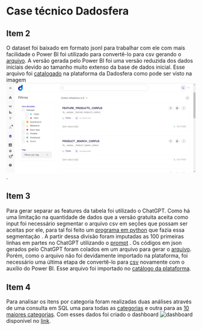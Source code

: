 # Case técnico Dadosfera

## Item 2

O dataset foi baixado em formato jsonl para trabalhar com ele com mais facilidade o Power BI foi utilizado para convertê-lo para csv gerando o [arquivo](https://github.com/lauragnovaes/Case-t-cnico---Dadosfera/blob/master/product-search-corpus.csv). A versão gerada pelo Power BI foi uma versão reduzida dos dados iniciais devido ao tamanho muito extenso da base de dados inicial. Esse arquivo foi [catalogado](https://app.dadosfera.ai/pt-BR/catalog/data-assets/0ef8692b-8c1c-4805-a637-9103ae9eeee2) na plataforma da Dadosfera como pode ser visto na imagem ![importação](https://github.com/lauragnovaes/Case-t-cnico---Dadosfera/blob/master/Upload%20de%20dados%20na%20plataforma.png).


## Item 3

Para gerar separar as features da tabela foi utilizado o ChatGPT. Como há uma limitação na quantidade de dados que a versão gratuita aceita como input foi necessário segmentar o arquivo csv em seções que possam ser aceitas por ele, para tal foi feito um [programa em python](https://github.com/lauragnovaes/Case-t-cnico---Dadosfera/blob/master/linhas_csv.py) que fazia essa segmentação . A partir dessa divisão foram imputadas as 100 primeiras linhas em partes no ChatGPT utilizando o [prompt](https://github.com/lauragnovaes/Case-t-cnico---Dadosfera/blob/master/Prompt%20chat%20gpt.txt) . Os códigos em json gerados pelo ChatGPT foram colados em um arquivo para gerar o [arquivo](https://github.com/lauragnovaes/Case-t-cnico---Dadosfera/blob/master/features_corpus.json). Porém, como o arquivo não foi devidamente importado na plataforma, foi necessário uma última etapa de convertê-lo para [csv](https://github.com/lauragnovaes/Case-t-cnico---Dadosfera/blob/master/feature-products-corpus.csv) novamente com o auxílio do Power BI. Esse arquivo foi importado no [catálogo da plataforma](https://app.dadosfera.ai/pt-BR/catalog/data-assets/ece9fa77-cf7e-4572-914e-87de7ba9f115).

## Item 4

Para analisar os itens por categoria foram realizadas duas análises através de uma consulta em SQL uma para todas as [categorias](https://metabase-treinamentos.dadosfera.ai/question/474-produtos-por-categoria) e outra para as [10 maiores categorias](https://metabase-treinamentos.dadosfera.ai/question/476-top-10-maiores-categorias). Com esses dados foi criado o  dashboard ![dashboard](https://github.com/lauragnovaes/Case-t-cnico---Dadosfera/blob/master/Dashboard%20an%C3%A1lise%20de%20produtos.png) disponível no [link](https://metabase-treinamentos.dadosfera.ai/dashboard/59-analise-de-produtos-corpus).
